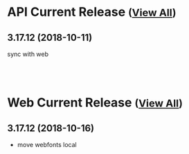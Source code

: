 
# API Current Release <small>([View All](/API.md))</small>
## 3.17.12 (2018-10-11)
sync with web

<br><br>
# Web Current Release <small>([View All](/Web.md))</small>
## 3.17.12 (2018-10-16)
- move webfonts local

  